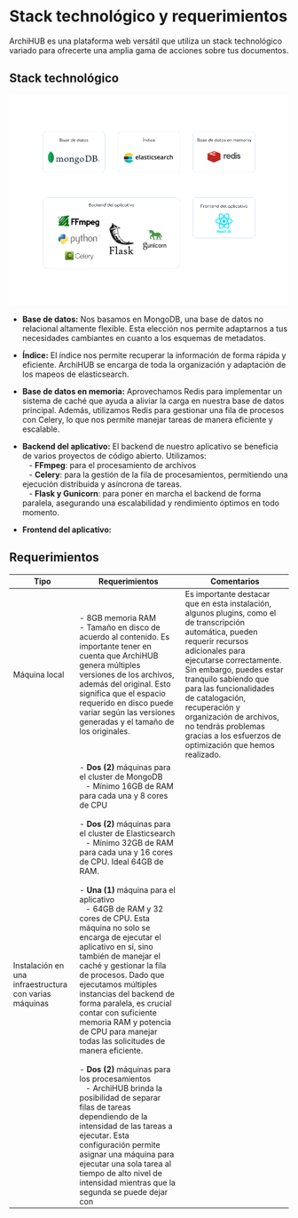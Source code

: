 # Stack technológico y requerimientos

ArchiHUB es una plataforma web versátil que utiliza un stack technológico variado para ofrecerte una amplia gama de acciones sobre tus documentos.

## Stack technológico

![stack tech](imagenes/infra.png)

- __Base de datos:__ Nos basamos en MongoDB, una base de datos no relacional altamente flexible. Esta elección nos permite adaptarnos a tus necesidades cambiantes en cuanto a los esquemas de metadatos.

- __Índice:__ El índice nos permite recuperar la información de forma rápida y eficiente. ArchiHUB se encarga de toda la organización y adaptación de los mapeos de elasticsearch.

- __Base de datos en memoria:__ Aprovechamos Redis para implementar un sistema de caché que ayuda a aliviar la carga en nuestra base de datos principal. Además, utilizamos Redis para gestionar una fila de procesos con Celery, lo que nos permite manejar tareas de manera eficiente y escalable.

- __Backend del aplicativo:__ El backend de nuestro aplicativo se beneficia de varios proyectos de código abierto. Utilizamos:
<br> &nbsp;&nbsp; - __FFmpeg__: para el procesamiento de archivos
<br> &nbsp;&nbsp; - __Celery__: para la gestión de la fila de procesamientos, permitiendo una ejecución distribuida y asíncrona de tareas.
<br> &nbsp;&nbsp; - __Flask y Gunicorn__: para poner en marcha el backend de forma paralela, asegurando una escalabilidad y rendimiento óptimos en todo momento.

- __Frontend del aplicativo:__

## Requerimientos

| Tipo | Requerimientos | Comentarios |
| ----------- | ----------- | ----------- |
| Máquina local | - 8GB memoria RAM <br> - Tamaño en disco de acuerdo al contenido. Es importante tener en cuenta que ArchiHUB genera múltiples versiones de los archivos, además del original. Esto significa que el espacio requerido en disco puede variar según las versiones generadas y el tamaño de los originales.| Es importante destacar que en esta instalación, algunos plugins, como el de transcripción automática, pueden requerir recursos adicionales para ejecutarse correctamente. Sin embargo, puedes estar tranquilo sabiendo que para las funcionalidades de catalogación, recuperación y organización de archivos, no tendrás problemas gracias a los esfuerzos de optimización que hemos realizado. |
| Instalación en una infraestructura con varias máquinas | - __Dos (2)__ máquinas para el cluster de MongoDB <br> &nbsp;&nbsp; - Mínimo 16GB de RAM para cada una y 8 cores de CPU <br><br> - __Dos (2)__ máquinas para el cluster de Elasticsearch <br> &nbsp;&nbsp; - Mínimo 32GB de RAM para cada una y 16 cores de CPU. Ideal 64GB de RAM. <br><br> - __Una (1)__ máquina para el aplicativo <br> &nbsp;&nbsp; - 64GB de RAM y 32 cores de CPU. Esta máquina no solo se encarga de ejecutar el aplicativo en sí, sino también de manejar el caché y gestionar la fila de procesos. Dado que ejecutamos múltiples instancias del backend de forma paralela, es crucial contar con suficiente memoria RAM y potencia de CPU para manejar todas las solicitudes de manera eficiente. <br><br> - __Dos (2)__ máquinas para los procesamientos <br> &nbsp;&nbsp; - ArchiHUB brinda la posibilidad de separar filas de tareas dependiendo de la intensidad de las tareas a ejecutar. Esta configuración permite asignar una máquina para ejecutar una sola tarea al tiempo de alto nivel de intensidad mientras que la segunda se puede dejar con | |